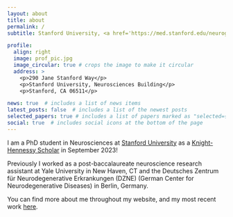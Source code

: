 ```yaml
---
layout: about
title: about
permalink: /
subtitle: Stanford University, <a href='https://med.stanford.edu/neurogradprogram/people/student_profiles.html'>Interdepartmental Neurosciences Program.</a>.

profile:
  align: right
  image: prof_pic.jpg
  image_circular: true # crops the image to make it circular
  address: >
    <p>290 Jane Stanford Way</p>
    <p>Stanford University, Neurosciences Building</p>
    <p>Stanford, CA 06511</p>

news: true  # includes a list of news items
latest_posts: false  # includes a list of the newest posts
selected_papers: true # includes a list of papers marked as "selected={true}"
social: true  # includes social icons at the bottom of the page
---
```


I am a PhD student in Neurosciences at [Stanford University](https://med.stanford.edu/neurogradprogram.html) as a [Knight-Hennessy Scholar](https://knight-hennessy.stanford.edu/scholars/2023-cohort) in September 2023! 

Previously I worked as a post-baccalaureate neuroscience research assistant at Yale University in New Haven, CT and the Deutsches Zentrum für Neurodegenerative Erkrankungen (DZNE) (German Center for Neurodegenerative Diseases) in Berlin, Germany. 

You can find more about me throughout my website, and my most recent work [here](https://scholar.google.com/citations?user=YKTfMsYAAAAJ&hl=en&oi=ao). 

